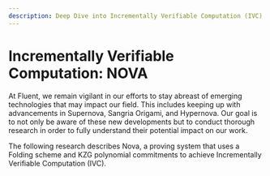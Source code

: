 ```yaml
---
description: Deep Dive into Incrementally Verifiable Computation (IVC) through NOVA
---
```


# Incrementally Verifiable Computation: NOVA

At Fluent, we remain vigilant in our efforts to stay abreast of emerging technologies that may impact our field. This includes keeping up with advancements in Supernova, Sangria Origami, and Hypernova. Our goal is to not only be aware of these new developments but to conduct thorough research in order to fully understand their potential impact on our work.

The following research describes Nova, a proving system that uses a Folding scheme and KZG polynomial commitments to achieve Incrementally Verifiable Computation (IVC).
